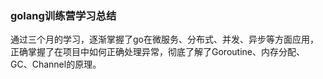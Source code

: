 ### golang训练营学习总结

通过三个月的学习，逐渐掌握了go在微服务、分布式、并发、异步等方面应用，正确掌握了在项目中如何正确处理异常，彻底了解了Goroutine、内存分配、GC、Channel的原理。



